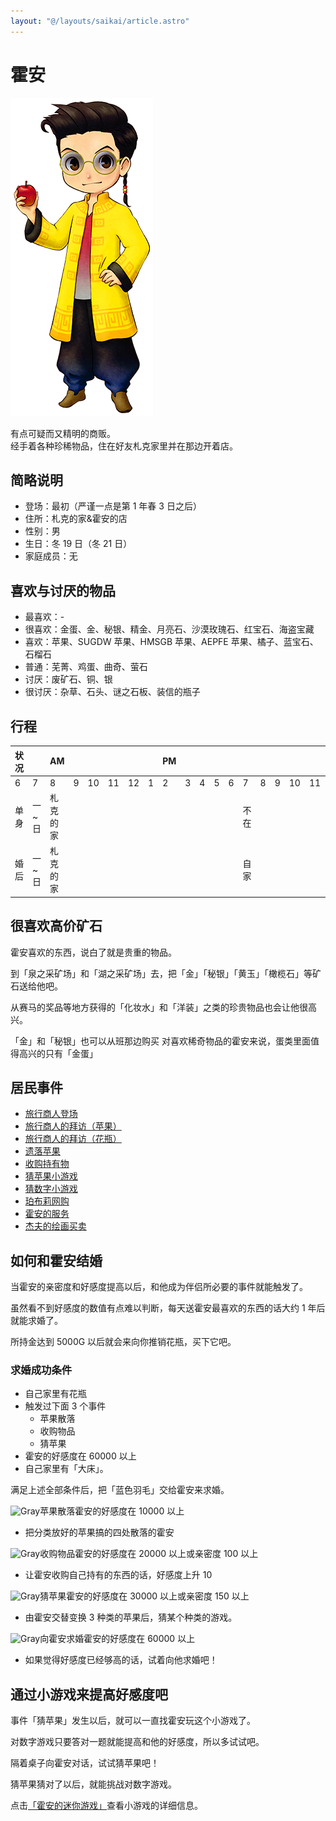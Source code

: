 ```yaml
---
layout: "@/layouts/saikai/article.astro"
---
```


# 霍安

![霍安](_hoan.png)

有点可疑而又精明的商贩。  
经手着各种珍稀物品，住在好友札克家里并在那边开着店。

## 简略说明

- 登场：最初（严谨一点是第 1 年春 3 日之后）
- 住所：札克的家&霍安的店
- 性别：男
- 生日：冬 19 日（冬 21 日）
- 家庭成员：无

## 喜欢与讨厌的物品

- 最喜欢：-
- 很喜欢：金蛋、金、秘银、精金、月亮石、沙漠玫瑰石、红宝石、海盗宝藏
- 喜欢：苹果、SUGDW 苹果、HMSGB 苹果、AEPFE 苹果、橘子、蓝宝石、石榴石
- 普通：芜菁、鸡蛋、曲奇、萤石
- 讨厌：废矿石、铜、银
- 很讨厌：杂草、石头、谜之石板、装信的瓶子

## 行程

| 状况 |       | AM       |     |     |     |     |     | PM  |     |     |     |     |      |     |     |     |     |     |     | AM  |
| ---- | ----- | -------- | --- | --- | --- | --- | --- | --- | --- | --- | --- | --- | ---- | --- | --- | --- | --- | --- | --- | --- |
| 6    | 7     | 8        | 9   | 10  | 11  | 12  | 1   | 2   | 3   | 4   | 5   | 6   | 7    | 8   | 9   | 10  | 11  | 12  |
| 单身 | 一~日 | 札克的家 |     |     |     |     |     |     |     |     |     |     | 不在 |     |     |     |     |     |     |     |
| 婚后 | 一~日 | 札克的家 |     |     |     |     |     |     |     |     |     |     | 自家 |     |     |     |     |     |     |     |

## 很喜欢高价矿石

霍安喜欢的东西，说白了就是贵重的物品。

到「泉之采矿场」和「湖之采矿场」去，把「金」「秘银」「黄玉」「橄榄石」等矿石送给他吧。

从赛马的奖品等地方获得的「化妆水」和「洋装」之类的珍贵物品也会让他很高兴。

「金」和「秘银」也可以从班那边购买 对喜欢稀奇物品的霍安来说，蛋类里面值得高兴的只有「金蛋」

## 居民事件

- [旅行商人登场](../../event/resident#旅行商人登场)
- [旅行商人的拜访（苹果）](../../event/resident#旅行商人的拜访（苹果）)
- [旅行商人的拜访（花瓶）](../../event/resident#旅行商人的拜访（花瓶）)
- [遗落苹果](../../event/resident#遗落苹果)
- [收购持有物](../../event/resident#收购持有物)
- [猜苹果小游戏](../../event/resident#猜苹果小游戏)
- [猜数字小游戏](../../event/resident#猜数字小游戏)
- [珀布莉网购](../../event/resident#珀布莉网购)
- [霍安的服务](../../event/resident#霍安的服务)
- [杰夫的绘画买卖](../../event/resident#杰夫的绘画买卖)

## 如何和霍安结婚

当霍安的亲密度和好感度提高以后，和他成为伴侣所必要的事件就能触发了。

虽然看不到好感度的数值有点难以判断，每天送霍安最喜欢的东西的话大约 1 年后就能求婚了。

所持金达到 5000G 以后就会来向你推销花瓶，买下它吧。

### 求婚成功条件

- 自己家里有花瓶
- 触发过下面 3 个事件
  - 苹果散落
  - 收购物品
  - 猜苹果
- 霍安的好感度在 60000 以上
- 自己家里有「大床」。

满足上述全部条件后，把「蓝色羽毛」交给霍安来求婚。

![Gray](@icons/gray.svg)苹果散落霍安的好感度在 10000 以上

- 把分类放好的苹果搞的四处散落的霍安

![Gray](@icons/gray.svg)收购物品霍安的好感度在 20000 以上或亲密度 100 以上

- 让霍安收购自己持有的东西的话，好感度上升 10

![Gray](@icons/gray.svg)猜苹果霍安的好感度在 30000 以上或亲密度 150 以上

- 由霍安交替变换 3 种类的苹果后，猜某个种类的游戏。

![Gray](@icons/gray.svg)向霍安求婚霍安的好感度在 60000 以上

- 如果觉得好感度已经够高的话，试着向他求婚吧！

## 通过小游戏来提高好感度吧

事件「猜苹果」发生以后，就可以一直找霍安玩这个小游戏了。

对数字游戏只要答对一题就能提高和他的好感度，所以多试试吧。

隔着桌子向霍安对话，试试猜苹果吧！

猜苹果猜对了以后，就能挑战对数字游戏。

点击[「霍安的迷你游戏」](../../event/apple)查看小游戏的详细信息。
